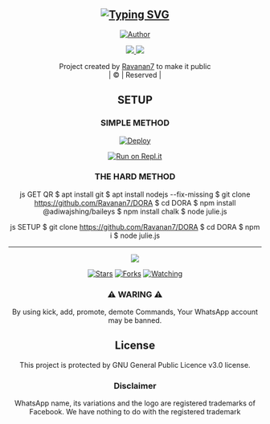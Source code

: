<div align="center">
  <p align="center">

   
</p>


## [![Typing SVG](https://readme-typing-svg.herokuapp.com?font=Rockstar-ExtraBold&color=F33A6A&lines=WELCOME+TO+DORA+REPO;CREATED+BY+Jishnu+SIR;THIS+IS+A+USERBOT+PRIVATE+AND+PUBLIC+BOT;WITH+MORE+FEATHERS)](https://git.io/typing-svg)

 </a>
</p>


<div align="center">
  <p align="center">
</p>

  <p align="center">
<a href="https:"><img title="Author" src="https://img.shields.io/badge/Author--MIDHUN/Ravanan7?color=blue&style=for-the-badge&logo=whatsapp"></a>
</p>
</div>
<p align="center">
  <a href="https://instagram.com/jishnu_ks_123"><img src="https://img.shields.io/badge/Instagram-E4405F?style=for-the-badge&logo=instagram&logoColor=white"/> 
  <a href="https://wa.me/918075862144"><img src="https://img.shields.io/badge/WhatsApp-25D366?style=for-the-badge&logo=whatsapp&logoColor=white" />
</p>
</a>
<p align="center">
Project created by <a href="https://github.com/Ravanan7">Ravanan7</a> to make it public
    <br>
       | © |
        Reserved |
    <br> 
</p>

## SETUP
<div align="center"> 


  ### SIMPLE METHOD
  
[![Deploy](https://www.herokucdn.com/deploy/button.svg)](https://heroku.com/deploy?template=https://github.com/Ravanan7/DORA.git)


[![Run on Repl.it](https://repl.it/badge/github/quiec/whatsAlfa)](https://replit.com/@KalippanSer/KALIPPANSER-OR?v=1)
  

### THE HARD METHOD
js
GET QR
$ apt install git
$ apt install nodejs --fix-missing
$ git clone https://github.com/Ravanan7/DORA
$ cd DORA
$ npm install @adiwajshing/baileys
$ npm install chalk
$ node julie.js
      
js
SETUP
$ git clone https://github.com/Ravanan7/DORA
$ cd DORA
$ npm i
$ node julie.js

----

  <p align="center">
  <a href="https://github.com/Ravanan7/DORA/followers">
    
<a href="https://github.com/Ravanan7/">
<img src="https://img.shields.io/github/repo-size/cyberchekuthan/Kaztroserv1_v2?color=green&label=Repo%20total%20size&style=plastic">
<p align="center">
<a href="https://github.com/Kalippan-Midhunx3/followers"
<img title="Followers" src="https://img.shields.io/github/followers/Aj-fx?color=blue&style=flat-square"></a>
<a href="https://github.com/Ravanan7/DORA/stargazers/"><img title="Stars" src="https://img.shields.io/github/stars/Ravanan7/DORA?color=blue&style=flat-square"></a>
<a href="https://github.com/Ravanan7/DORA"><img title="Forks" src="https://img.shields.io/github/forks/Ravanan7/DORA?color=blue&style=flat-square"></a>
<a href="https://github.com/Ravanan7/DORA/watchers"><img title="Watching" src="https://img.shields.io/github/watchers/Ravanan7/DORA?label=Watchers&color=blue&style=flat-square"></a>
</p>
<div align="center">
    
### ⚠️ WARING ⚠️

By using kick, add, promote, demote Commands, Your WhatsApp account may be banned.


    


## License
This project is protected by GNU General Public Licence v3.0 license.

### Disclaimer
WhatsApp name, its variations and the logo are registered trademarks of Facebook. We have nothing to do with the registered trademark

